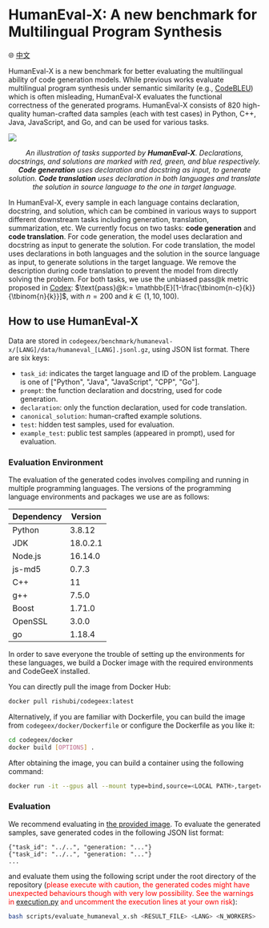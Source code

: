 # HumanEval-X: A new benchmark for Multilingual Program Synthesis

🌐 <a href="README_zh.md" target="_blank">中文</a>

HumanEval-X is a new benchmark for better evaluating the multilingual ability of code generation models. While previous works evaluate multilingual program synthesis under semantic similarity (e.g., [CodeBLEU](https://arxiv.org/abs/2009.10297)) which is often misleading, HumanEval-X evaluates the functional correctness of the generated programs. HumanEval-X consists of 820 high-quality human-crafted data samples (each with test cases) in Python, C++, Java, JavaScript, and Go, and can be used for various tasks.

<img src="../../resources/en/hx_tasks.png">

<p align="center"><i>An illustration of tasks supported by <b>HumanEval-X</b>. Declarations, docstrings, and solutions are marked with red, green, and blue respectively. <b>Code generation</b> uses declaration and docstring as input, to generate solution. <b>Code translation</b> uses declaration in both languages and translate the solution in source language to the one in target language.</i></p>

In HumanEval-X, every sample in each language contains declaration, docstring, and solution, which can be combined in various ways to support different downstream tasks including generation, translation, summarization, etc. We currently focus on two tasks: **code generation** and **code translation**. For code generation, the model uses declaration and docstring as input to generate the solution. For code translation, the model uses declarations in both languages and the solution in the source language as input, to generate solutions in the target language. We remove the description during code translation to prevent the model from directly solving the problem. For both tasks, we use the unbiased pass@k metric proposed in [Codex](https://arxiv.org/abs/2107.03374): $\text{pass}@k:= \mathbb{E}[1-\frac{\tbinom{n-c}{k}}{\tbinom{n}{k}}]$, with $n=200$ and $k\in(1,10,100)$.

## How to use HumanEval-X

Data are stored in ``codegeex/benchmark/humaneval-x/[LANG]/data/humaneval_[LANG].jsonl.gz``, using JSON list format. There are six keys:

*   ``task_id``: indicates the target language and ID of the problem. Language is one of ["Python", "Java", "JavaScript", "CPP", "Go"].
*   ``prompt``: the function declaration and docstring, used for code generation.
*   ``declaration``: only the function declaration, used for code translation.
*   ``canonical_solution``: human-crafted example solutions.
*   ``test``: hidden test samples, used for evaluation.
*   ``example_test``: public test samples (appeared in prompt), used for evaluation.

### Evaluation Environment

The evaluation of the generated codes involves compiling and running in multiple programming languages. The versions of the programming language environments and packages we use are as follows:

| Dependency | Version  |
| ---------- | -------- |
| Python     | 3.8.12   |
| JDK        | 18.0.2.1 |
| Node.js    | 16.14.0  |
| js-md5     | 0.7.3    |
| C++        | 11       |
| g++        | 7.5.0    |
| Boost      | 1.71.0   |
| OpenSSL    | 3.0.0    |
| go         | 1.18.4   |

In order to save everyone the trouble of setting up the environments for these languages, we build a Docker image with the required environments and CodeGeeX installed.

You can directly pull the image from Docker Hub:

```bash
docker pull rishubi/codegeex:latest
```

Alternatively, if you are familiar with Dockerfile, you can build the image from `codegeex/docker/Dockerfile` or configure the Dockerfile as you like it:

```bash
cd codegeex/docker
docker build [OPTIONS] .
```

After obtaining the image, you can build a container using the following command:

```bash
docker run -it --gpus all --mount type=bind,source=<LOCAL PATH>,target=<PATH IN CONTAINER> [OPTIONS] <IMAGE NAME:TAG>
```

### Evaluation

We recommend evaluating in [the provided image](#evaluation-environment). To evaluate the generated samples, save generated codes in the following JSON list format:

```
{"task_id": "../..", "generation: "..."}
{"task_id": "../..", "generation: "..."}
...
```

and evaluate them using the following script under the root directory of the repository (<font color='red'>please execute with caution, the generated codes might have unexpected behaviours though with very low possibility. See the warnings in [execution.py](execution.py) and uncomment the execution lines at your own risk</font>):

```bash
bash scripts/evaluate_humaneval_x.sh <RESULT_FILE> <LANG> <N_WORKERS>
```
